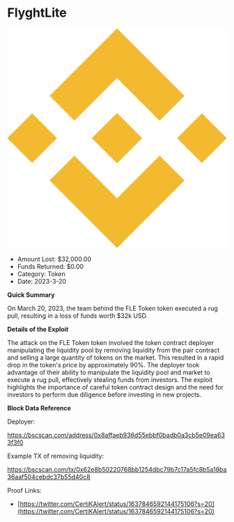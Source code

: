# FlyghtLite
![FlyghtLite](/rektimages/FlyghtLite.png)
- Amount Lost: $32,000.00
- Funds Returned: $0.00
- Category: Token
- Date: 2023-3-20

**Quick Summary**

On March 20, 2023, the team behind the FLE Token token executed a rug pull, resulting in a loss of funds worth $32k USD.

  


 **Details of the Exploit**

The attack on the FLE Token token involved the token contract deployer manipulating the liquidity pool by removing liquidity from the pair contract and selling a large quantity of tokens on the market. This resulted in a rapid drop in the token's price by approximately 90%. The deployer took advantage of their ability to manipulate the liquidity pool and market to execute a rug pull, effectively stealing funds from investors. The exploit highlights the importance of careful token contract design and the need for investors to perform due diligence before investing in new projects.

  


 **Block Data Reference**

Deployer:

https://bscscan.com/address/0x8affaeb936d55ebbf0badb0a3cb5e09ea633f3f0

Example TX of removing liquidity:

https://bscscan.com/tx/0x62e8b50220768bb1254dbc79b7c17a5fc8b5a18ba36aaf504cebdc37b55d40c8


Proof Links:
- [https://twitter.com/CertiKAlert/status/1637846592144175106?s=20](https://twitter.com/CertiKAlert/status/1637846592144175106?s=20)


